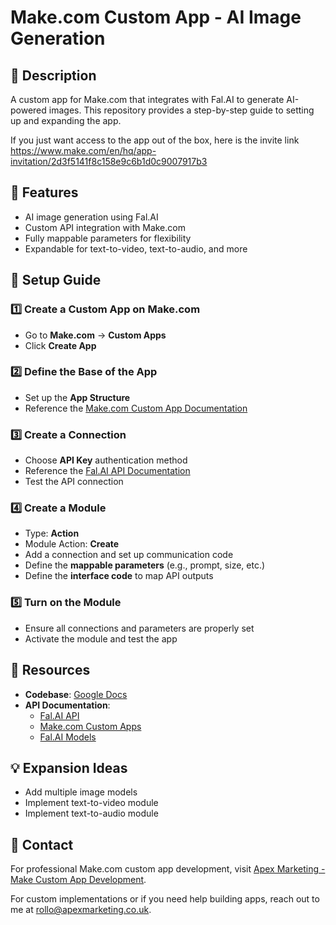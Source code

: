 # Make.com Custom App - AI Image Generation

## 📝 Description
A custom app for Make.com that integrates with Fal.AI to generate AI-powered images. This repository provides a step-by-step guide to setting up and expanding the app.

If you just want access to the app out of the box, here is the invite link https://www.make.com/en/hq/app-invitation/2d3f5141f8c158e9c6b1d0c9007917b3

## 🚀 Features
- AI image generation using Fal.AI
- Custom API integration with Make.com
- Fully mappable parameters for flexibility
- Expandable for text-to-video, text-to-audio, and more

## 📌 Setup Guide
### 1️⃣ Create a Custom App on Make.com
- Go to **Make.com** → **Custom Apps**
- Click **Create App**

### 2️⃣ Define the Base of the App
- Set up the **App Structure**
- Reference the [Make.com Custom App Documentation](https://developers.make.com/custom-apps-documentation/app-structure/base)

### 3️⃣ Create a Connection
- Choose **API Key** authentication method
- Reference the [Fal.AI API Documentation](https://fal.ai/models/fal-ai/flux-lora/api)
- Test the API connection

### 4️⃣ Create a Module
- Type: **Action**
- Module Action: **Create**
- Add a connection and set up communication code
- Define the **mappable parameters** (e.g., prompt, size, etc.)
- Define the **interface code** to map API outputs

### 5️⃣ Turn on the Module
- Ensure all connections and parameters are properly set
- Activate the module and test the app

## 📂 Resources
- **Codebase**: [Google Docs](https://docs.google.com/document/d/1sCVh0uGuolVc827HbYb2r0B7LkbDqwe0s7lvRifFqYc/edit?tab=t.72w4r7t9lrhv)
- **API Documentation**:
  - [Fal.AI API](https://fal.ai/models/fal-ai/flux-lora/api)
  - [Make.com Custom Apps](https://developers.make.com/custom-apps-documentation/app-structure/base)
  - [Fal.AI Models](https://fal.ai/models?categories=image-to-image)

## 💡 Expansion Ideas
- Add multiple image models
- Implement text-to-video module
- Implement text-to-audio module

## 🔗 Contact
For professional Make.com custom app development, visit [Apex Marketing - Make Custom App Development](https://apexmarketing.co.uk/make-custom-app-development/).

For custom implementations or if you need help building apps, reach out to me at [rollo@apexmarketing.co.uk](mailto:rollo@apexmarketing.co.uk).
